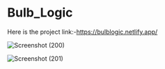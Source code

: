 # Bulb_Logic

Here is the project link:-https://bulblogic.netlify.app/

![Screenshot (200)](https://github.com/harshsinghmumbai/Bulb_Logic/assets/145204222/56351503-a82f-4954-9198-2122d7085dd6)

![Screenshot (201)](https://github.com/harshsinghmumbai/Bulb_Logic/assets/145204222/34e4dfb5-d66f-4c17-96d0-87b6f1f5623d)
